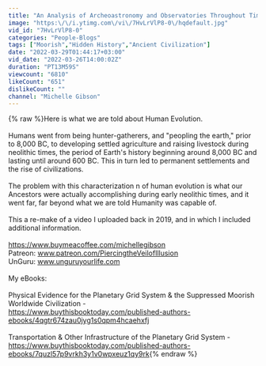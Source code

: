 ```yaml
---
title: "An Analysis of Archeoastronomy and Observatories Throughout Time"
image: "https:\/\/i.ytimg.com\/vi\/7HvLrVlP8-0\/hqdefault.jpg"
vid_id: "7HvLrVlP8-0"
categories: "People-Blogs"
tags: ["Moorish","Hidden History","Ancient Civilization"]
date: "2022-03-29T01:44:17+03:00"
vid_date: "2022-03-26T14:00:02Z"
duration: "PT13M59S"
viewcount: "6810"
likeCount: "651"
dislikeCount: ""
channel: "Michelle Gibson"
---
```

{% raw %}Here is what we are told about Human Evolution.<br /><br />Humans went from being hunter-gatherers, and &quot;peopling the earth,&quot; prior to 8,000 BC, to developing settled agriculture and raising livestock during neolithic times, the period of Earth's history beginning around 8,000 BC and lasting until around 600 BC. This in turn led to permanent settlements and the rise of civilizations.  <br /><br />The problem with this characterization n of human evolution is what our Ancestors were actually accomplishing during early neolithic times, and it went far, far beyond what we are told Humanity was capable of. <br /><br />This a re-make of a video I uploaded back in 2019, and in which I included additional information.<br /><br /><a rel="nofollow" target="blank" href="https://www.buymeacoffee.com/michellegibson">https://www.buymeacoffee.com/michellegibson</a><br />Patreon:  www.patreon.com/PiercingtheVeilofIllusion<br />UnGuru:  www.unguruyourlife.com<br /><br />My eBooks:<br /><br />Physical Evidence for the Planetary Grid System &amp; the Suppressed Moorish Worldwide Civilization -<br /><a rel="nofollow" target="blank" href="https://www.buythisbooktoday.com/published-authors-ebooks/4qgtr674zau0jyg1s0qpm4hcaehxfj">https://www.buythisbooktoday.com/published-authors-ebooks/4qgtr674zau0jyg1s0qpm4hcaehxfj</a><br /><br />Transportation &amp; Other Infrastructure of the Planetary Grid System -<br /><a rel="nofollow" target="blank" href="https://www.buythisbooktoday.com/published-authors-ebooks/7quzl57p9vrkh3y1v0wpxeuz1qy9rk">https://www.buythisbooktoday.com/published-authors-ebooks/7quzl57p9vrkh3y1v0wpxeuz1qy9rk</a>{% endraw %}
